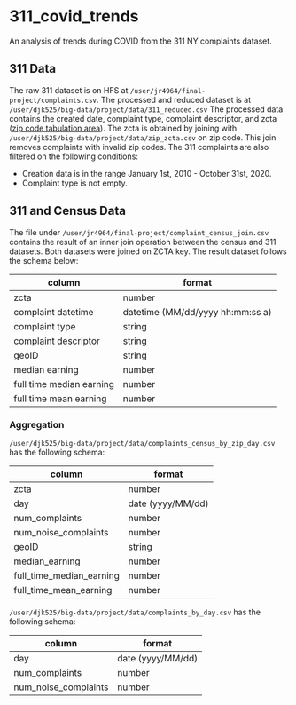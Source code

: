 # 311_covid_trends
An analysis of trends during COVID from the 311 NY complaints dataset.

## 311 Data

The raw 311 dataset is on HFS at `/user/jr4964/final-project/complaints.csv`. The processed and reduced dataset is at `/user/djk525/big-data/project/data/311_reduced.csv` The processed data contains the created date, complaint type, complaint descriptor, and zcta ([zip code tabulation area](https://www.census.gov/programs-surveys/geography/guidance/geo-areas/zctas.html)). The zcta is obtained by joining with `/user/djk525/big-data/project/data/zip_zcta.csv` on zip code. This join removes complaints with invalid zip codes. The 311 complaints are also filtered on the following conditions:

- Creation data is in the range January 1st, 2010 - October 31st, 2020.
- Complaint type is not empty.

## 311 and Census Data

The file under `/user/jr4964/final-project/complaint_census_join.csv` contains the result of an inner join operation between the census and 311 datasets. Both datasets were joined on ZCTA key. The result dataset follows the schema below:


column                  | format
-----                   |-------
zcta                    | number
complaint datetime      | datetime (MM/dd/yyyy hh:mm:ss a)
complaint type          | string
complaint descriptor    | string
geoID                   | string
median earning          | number
full time median earning| number
full time mean earning  | number

### Aggregation

`/user/djk525/big-data/project/data/complaints_census_by_zip_day.csv` has the following schema:

column                  | format
-----                   |-------
zcta                    | number
day                     | date (yyyy/MM/dd)
num_complaints          | number
num_noise_complaints    | number
geoID                   | string
median_earning          | number
full_time_median_earning| number
full_time_mean_earning  | number


`/user/djk525/big-data/project/data/complaints_by_day.csv` has the following schema:

column                  | format
-----                   |-------
day                     | date (yyyy/MM/dd)
num_complaints          | number
num_noise_complaints    | number
